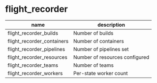# flight_recorder


| name | description |
| ---- | ----------- |
| flight_recorder_builds | Number of builds |
| flight_recorder_containers | Number of containers |
| flight_recorder_pipelines | Number of pipelines set |
| flight_recorder_resources | Number of resources configured |
| flight_recorder_teams | Number of teams |
| flight_recorder_workers | Per-state worker count |
